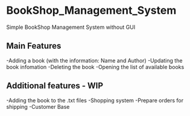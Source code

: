 # BookShop_Management_System
Simple BookShop Management System without GUI

## Main Features

-Adding a book (with the information: Name and Author)
-Updating the book infomation
-Deleting the book 
-Opening the list of available books

## Additional features - WIP

-Adding the book to the .txt files
-Shopping system
-Prepare orders for shipping
-Customer Base